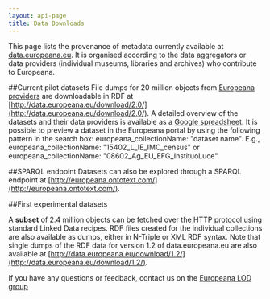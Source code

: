 ```yaml
---
layout: api-page
title: Data Downloads
---
```

This page lists the provenance of metadata currently available at [data.europeana.eu](http://data.europeana.eu). It is organised according to the data aggregators or data providers (individual museums, libraries and archives) who contribute to Europeana.

##Current pilot datasets
File dumps for 20 million objects from [Europeana providers](http://europeana.eu/portal/europeana-contributors.html) are downloadable in RDF at [http://data.europeana.eu/download/2.0/](http://data.europeana.eu/download/2.0/). A detailed overview of the datasets and their data providers is available as a [Google spreadsheet](https://docs.google.com/spreadsheet/ccc?key=0AsHgkgfrIiQ3dHRNaFpGeHVUNFJMazd6WkVEQ21NeHc#gid=0). It is possible to preview a dataset in the Europeana portal by using the following pattern in the search box: europeana_collectionName: &quot;dataset name&quot;. E.g., europeana_collectionName: &quot;15402_L_IE_IMC_census&quot; or europeana_collectionName: &quot;08602_Ag_EU_EFG_InstituoLuce&quot;</p>

##SPARQL endpoint
Datasets can also be explored through a SPARQL endpoint at [http://europeana.ontotext.com/](http://europeana.ontotext.com/).

##First experimental datasets

A **subset** of 2.4 million objects can be fetched over the HTTP protocol using standard Linked Data recipes. RDF files created for the individual collections are also available as dumps, either in N-Triple or XML RDF syntax. Note that single dumps of the RDF data for version 1.2 of data.europeana.eu are also available at [http://data.europeana.eu/download/1.2/](http://data.europeana.eu/download/1.2/).


If you have any questions or feedback, contact us on the [Europeana LOD group](https://groups.google.com/forum/#!forum/europeana-lod)

